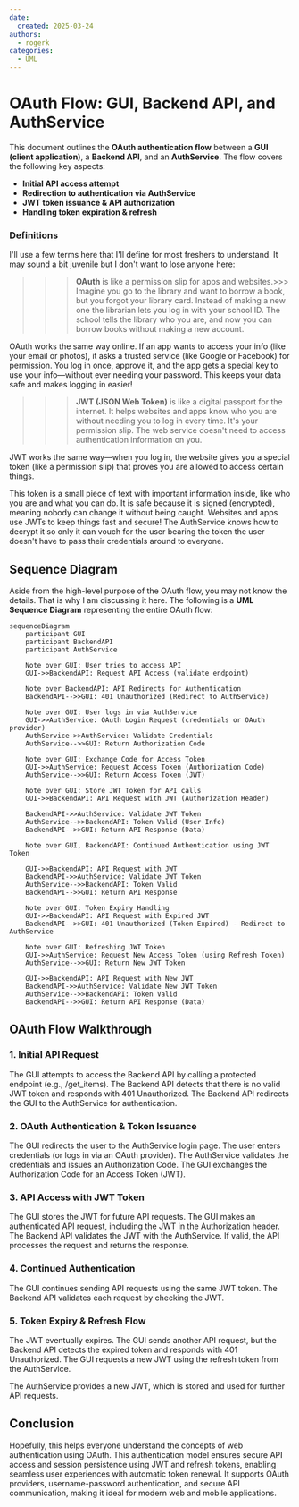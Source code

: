 ```yaml
---
date:
  created: 2025-03-24
authors:
  - rogerk
categories:
  - UML
---
```


# OAuth Flow: GUI, Backend API, and AuthService

This document outlines the **OAuth authentication flow** between a **GUI (client application)**, a **Backend API**, and an **AuthService**. The flow covers the following key aspects:

- **Initial API access attempt**
- **Redirection to authentication via AuthService**
- **JWT token issuance & API authorization**
- **Handling token expiration & refresh**

<!-- more -->

### Definitions

I'll use a few terms here that I'll define for most freshers to understand. It may sound a bit juvenile but I don't want to lose anyone here:

> > > **OAuth** is like a permission slip for apps and websites.>>> Imagine you go to the library and want to borrow a book, but you forgot your library card. Instead of making a new one the librarian lets you log in with your school ID. The school tells the library who you are, and now you can borrow books without making a new account.

OAuth works the same way online. If an app wants to access your info (like your email or photos), it asks a trusted service (like Google or Facebook) for permission. You log in once, approve it, and the app gets a special key to use your info—without ever needing your password. This keeps your data safe and makes logging in easier!

> > > **JWT (JSON Web Token)** is like a digital passport for the internet.
> > > It helps websites and apps know who you are without needing you to log in every time. It's your permission slip. The web service doesn't need to access authentication information on you.

JWT works the same way—when you log in, the website gives you a special token (like a permission slip) that proves you are allowed to access certain things.

This token is a small piece of text with important information inside, like who you are and what you can do. It is safe because it is signed (encrypted), meaning nobody can change it without being caught. Websites and apps use JWTs to keep things fast and secure! The AuthService knows how to decrypt it so only it can vouch for the user bearing the token the user doesn't have to pass their credentials around to everyone.

## **Sequence Diagram**

Aside from the high-level purpose of the OAuth flow, you may not know the details. That is why I am discussing it here. The following is a **UML Sequence Diagram** representing the entire OAuth flow:

```mermaid
sequenceDiagram
    participant GUI
    participant BackendAPI
    participant AuthService

    Note over GUI: User tries to access API
    GUI->>BackendAPI: Request API Access (validate endpoint)

    Note over BackendAPI: API Redirects for Authentication
    BackendAPI-->>GUI: 401 Unauthorized (Redirect to AuthService)

    Note over GUI: User logs in via AuthService
    GUI->>AuthService: OAuth Login Request (credentials or OAuth provider)
    AuthService->>AuthService: Validate Credentials
    AuthService-->>GUI: Return Authorization Code

    Note over GUI: Exchange Code for Access Token
    GUI->>AuthService: Request Access Token (Authorization Code)
    AuthService-->>GUI: Return Access Token (JWT)

    Note over GUI: Store JWT Token for API calls
    GUI->>BackendAPI: API Request with JWT (Authorization Header)

    BackendAPI->>AuthService: Validate JWT Token
    AuthService-->>BackendAPI: Token Valid (User Info)
    BackendAPI-->>GUI: Return API Response (Data)

    Note over GUI, BackendAPI: Continued Authentication using JWT Token

    GUI->>BackendAPI: API Request with JWT
    BackendAPI->>AuthService: Validate JWT Token
    AuthService-->>BackendAPI: Token Valid
    BackendAPI-->>GUI: Return API Response

    Note over GUI: Token Expiry Handling
    GUI->>BackendAPI: API Request with Expired JWT
    BackendAPI-->>GUI: 401 Unauthorized (Token Expired) - Redirect to AuthService

    Note over GUI: Refreshing JWT Token
    GUI->>AuthService: Request New Access Token (using Refresh Token)
    AuthService-->>GUI: Return New JWT Token

    GUI->>BackendAPI: API Request with New JWT
    BackendAPI->>AuthService: Validate New JWT Token
    AuthService-->>BackendAPI: Token Valid
    BackendAPI-->>GUI: Return API Response (Data)
```

## OAuth Flow Walkthrough

### 1. Initial API Request

The GUI attempts to access the Backend API by calling a protected endpoint (e.g., /get_items).
The Backend API detects that there is no valid JWT token and responds with 401 Unauthorized.
The Backend API redirects the GUI to the AuthService for authentication.

### 2. OAuth Authentication & Token Issuance

The GUI redirects the user to the AuthService login page.
The user enters credentials (or logs in via an OAuth provider).
The AuthService validates the credentials and issues an Authorization Code.
The GUI exchanges the Authorization Code for an Access Token (JWT).

### 3. API Access with JWT Token

The GUI stores the JWT for future API requests.
The GUI makes an authenticated API request, including the JWT in the Authorization header.
The Backend API validates the JWT with the AuthService.
If valid, the API processes the request and returns the response.

### 4. Continued Authentication

The GUI continues sending API requests using the same JWT token.
The Backend API validates each request by checking the JWT.

### 5. Token Expiry & Refresh Flow

The JWT eventually expires. The GUI sends another API request, but the Backend API detects the expired token and responds with 401 Unauthorized. The GUI requests a new JWT using the refresh token from the AuthService.

The AuthService provides a new JWT, which is stored and used for further API requests.

## Conclusion

Hopefully, this helps everyone understand the concepts of web authentication using OAuth.
This authentication model ensures secure API access and session persistence using JWT and refresh tokens, enabling seamless user experiences with automatic token renewal. It supports OAuth providers, username-password authentication, and secure API communication, making it ideal for modern web and mobile applications.
